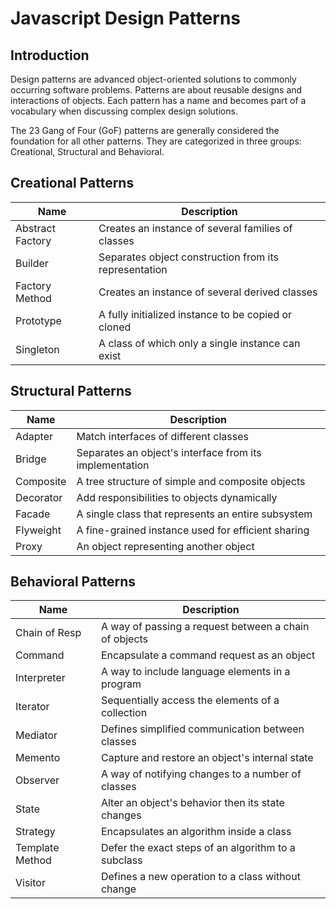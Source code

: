 # Javascript Design Patterns

## Introduction

Design patterns are advanced object-oriented solutions to commonly occurring software problems. Patterns are about reusable designs and interactions of objects. Each pattern has a name and becomes part of a vocabulary when discussing complex design solutions.

The 23 Gang of Four (GoF) patterns are generally considered the foundation for all other patterns. They are categorized in three groups: Creational, Structural and Behavioral.

## Creational Patterns

| Name             | Description                                           |
| ---------------- | ----------------------------------------------------- |
| Abstract Factory | Creates an instance of several families of classes    |
| Builder          | Separates object construction from its representation |
| Factory Method   | Creates an instance of several derived classes        |
| Prototype        | A fully initialized instance to be copied or cloned   |
| Singleton        | A class of which only a single instance can exist     |

## Structural Patterns

| Name      | Description                                             |
| --------- | ------------------------------------------------------- |
| Adapter   | Match interfaces of different classes                   |
| Bridge    | Separates an object's interface from its implementation |
| Composite | A tree structure of simple and composite objects        |
| Decorator | Add responsibilities to objects dynamically             |
| Facade    | A single class that represents an entire subsystem      |
| Flyweight | A fine-grained instance used for efficient sharing      |
| Proxy     | An object representing another object                   |

## Behavioral Patterns

| Name            | Description                                           |
| --------------- | ----------------------------------------------------- |
| Chain of Resp   | A way of passing a request between a chain of objects |
| Command         | Encapsulate a command request as an object            |
| Interpreter     | A way to include language elements in a program       |
| Iterator        | Sequentially access the elements of a collection      |
| Mediator        | Defines simplified communication between classes      |
| Memento         | Capture and restore an object's internal state        |
| Observer        | A way of notifying changes to a number of classes     |
| State           | Alter an object's behavior then its state changes     |
| Strategy        | Encapsulates an algorithm inside a class              |
| Template Method | Defer the exact steps of an algorithm to a subclass   |
| Visitor         | Defines a new operation to a class without change     |
